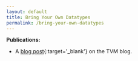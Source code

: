 ```yaml
---
layout: default
title: Bring Your Own Datatypes
permalink: /bring-your-own-datatypes
---
```

**Publications:**
- A [blog post]({{site.data.references.datatypes-blog-post}}){:target='_blank'}
    on the TVM blog.
